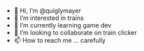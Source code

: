 - 👋 Hi, I’m @quiglymayer
- 👀 I’m interested in trains
- 🌱 I’m currently learning game dev
- 💞️ I’m looking to collaborate on train clicker
- 📫 How to reach me ... carefully

<!---
quiglymayer/quiglymayer is a ✨ special ✨ repository because its `README.md` (this file) appears on your GitHub profile.
You can click the Preview link to take a look at your changes.
--->
